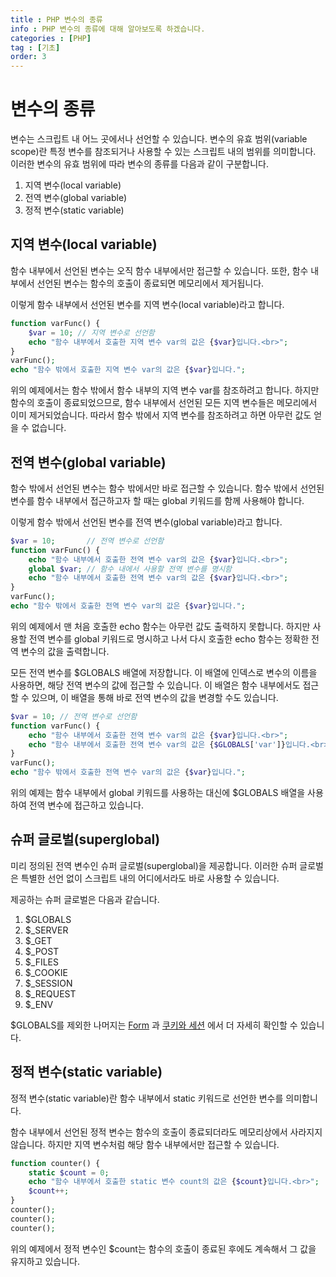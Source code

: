 ```yaml
---
title : PHP 변수의 종류
info : PHP 변수의 종류에 대해 알아보도록 하겠습니다.
categories : [PHP]
tag : [기초]
order: 3
---
```



# 변수의 종류
변수는 스크립트 내 어느 곳에서나 선언할 수 있습니다.
변수의 유효 범위(variable scope)란 특정 변수를 참조되거나 사용할 수 있는 스크립트 내의 범위를 의미합니다.
이러한 변수의 유효 범위에 따라 변수의 종류를 다음과 같이 구분합니다.

1. 지역 변수(local variable)
2. 전역 변수(global variable)
3. 정적 변수(static variable)

## 지역 변수(local variable)
함수 내부에서 선언된 변수는 오직 함수 내부에서만 접근할 수 있습니다.
또한, 함수 내부에서 선언된 변수는 함수의 호출이 종료되면 메모리에서 제거됩니다.

이렇게 함수 내부에서 선언된 변수를 지역 변수(local variable)라고 합니다.
```php
function varFunc() {
    $var = 10; // 지역 변수로 선언함
    echo "함수 내부에서 호출한 지역 변수 var의 값은 {$var}입니다.<br>";
}
varFunc();
echo "함수 밖에서 호출한 지역 변수 var의 값은 {$var}입니다.";
```
위의 예제에서는 함수 밖에서 함수 내부의 지역 변수 var를 참조하려고 합니다.
하지만 함수의 호출이 종료되었으므로, 함수 내부에서 선언된 모든 지역 변수들은 메모리에서 이미 제거되었습니다.
따라서 함수 밖에서 지역 변수를 참조하려고 하면 아무런 값도 얻을 수 없습니다.


## 전역 변수(global variable)
함수 밖에서 선언된 변수는 함수 밖에서만 바로 접근할 수 있습니다.
함수 밖에서 선언된 변수를 함수 내부에서 접근하고자 할 때는 global 키워드를 함께 사용해야 합니다.

이렇게 함수 밖에서 선언된 변수를 전역 변수(global variable)라고 합니다.
```php
$var = 10;       // 전역 변수로 선언함
function varFunc() {
    echo "함수 내부에서 호출한 전역 변수 var의 값은 {$var}입니다.<br>";
    global $var; // 함수 내에서 사용할 전역 변수를 명시함
    echo "함수 내부에서 호출한 전역 변수 var의 값은 {$var}입니다.<br>";
}
varFunc();
echo "함수 밖에서 호출한 전역 변수 var의 값은 {$var}입니다.";
```
위의 예제에서 맨 처음 호출한 echo 함수는 아무런 값도 출력하지 못합니다.
하지만 사용할 전역 변수를 global 키워드로 명시하고 나서 다시 호출한 echo 함수는 정확한 전역 변수의 값을 출력합니다.

모든 전역 변수를 $GLOBALS 배열에 저장합니다.
이 배열에 인덱스로 변수의 이름을 사용하면, 해당 전역 변수의 값에 접근할 수 있습니다.
이 배열은 함수 내부에서도 접근할 수 있으며, 이 배열을 통해 바로 전역 변수의 값을 변경할 수도 있습니다.
```php
$var = 10; // 전역 변수로 선언함
function varFunc() {
    echo "함수 내부에서 호출한 전역 변수 var의 값은 {$var}입니다.<br>";
    echo "함수 내부에서 호출한 전역 변수 var의 값은 {$GLOBALS['var']}입니다.<br>";
}
varFunc();
echo "함수 밖에서 호출한 전역 변수 var의 값은 {$var}입니다.";
```
위의 예제는 함수 내부에서 global 키워드를 사용하는 대신에 $GLOBALS 배열을 사용하여 전역 변수에 접근하고 있습니다.

## 슈퍼 글로벌(superglobal)
미리 정의된 전역 변수인 슈퍼 글로벌(superglobal)을 제공합니다.
이러한 슈퍼 글로벌은 특별한 선언 없이 스크립트 내의 어디에서라도 바로 사용할 수 있습니다.

제공하는 슈퍼 글로벌은 다음과 같습니다.
1. $GLOBALS
2. $_SERVER
3. $_GET
4. $_POST
5. $_FILES
6. $_COOKIE
7. $_SESSION
8. $_REQUEST
9. $_ENV

\$GLOBALS를 제외한 나머지는 [Form](https://wade.pw/php/form_handling) 과 [쿠키와 세션](https://wade.pw/php/cookieSession_cookie) 에서 더 자세히 확인할 수 있습니다.

## 정적 변수(static variable)
정적 변수(static variable)란 함수 내부에서 static 키워드로 선언한 변수를 의미합니다.

함수 내부에서 선언된 정적 변수는 함수의 호출이 종료되더라도 메모리상에서 사라지지 않습니다.
하지만 지역 변수처럼 해당 함수 내부에서만 접근할 수 있습니다.
```php
function counter() {
    static $count = 0;
    echo "함수 내부에서 호출한 static 변수 count의 값은 {$count}입니다.<br>";
    $count++;
}
counter();
counter();
counter();
```
위의 예제에서 정적 변수인 $count는 함수의 호출이 종료된 후에도 계속해서 그 값을 유지하고 있습니다.
